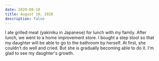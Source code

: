 ```yaml
---
date: 2020-08-10
title: August 10, 2020
description: false
---
```


I ate grilled meat (yakiniku in Japanese) for lunch with my family.
After lunch, we went to a home improvement store. I bought a step stool so that my daughter will be able to go to the bathroom by herself.
At first, she couldn't do well and cried. But she is gradually becoming able to do it.
I'm glad to see my daughter's growth.
